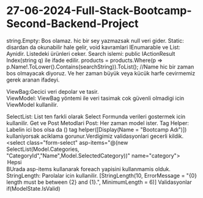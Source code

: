 # 27-06-2024-Full-Stack-Bootcamp-Second-Backend-Project

string.Empty: Bos olamaz. hic bir sey yazmazsak null veri gider.
Static: disardan da okunabilir hale gelir, void kavramlari
IEnumarable<Produc> ve List<Product>: Aynidir. Listedeki ürünleri ceker.
Search islemi: public IActionResult Index(string q) ile ifade edilir.
products = products.Where(p => p.Name!.ToLower().Contains(searchString)).ToList(); //Name hic bir zaman bos olmayacak diyoruz. Ve her zaman büyük veya kücük harfe cevirmemiz gerek aranan ifadeyi.

ViewBag:Gecici veri depolar ve tasir.  
ViewModel: ViewBag yöntemi ile veri tasimak cok güvenli olmadigi icin ViewModel kullanilir. 

SelectList: List ten farkli olarak Select Formunda verileri gostermek icin kullanilir. 
Get ve Post Metodlari
Post: Her zaman model ister.
Tag Helper: Labelin ici bos olsa da (<label asp-for="Name" class="form-label"></label>)  tag helper([Display(Name = "Bootcamp Adı")]) kullaniyorsak aciklama gorunur.Verdigimiz validasyonlari gecerli kildik.
  <select class="form-select" asp-items="@(new SelectList(Model.Categories, "CategoryId","Name",Model.SelectedCategory))" name="category">
                        <option value="0">Hepsi</option>
  </select> BUrada asp-items kullanarak foreach yapisini kullanmamis olduk.
StringLength: Parolalar icin kullanilir.  [StringLength(10, ErrorMessage = "{0} length must be between {2} and {1}.", MinimumLength = 6)]
Validasyonlar
if(ModelState.IsValid)
<span asp-validation-for=""></span>
<div asp-validation-summary="All"></div>
